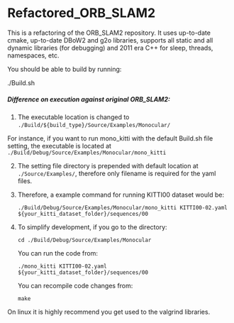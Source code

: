# Refactored_ORB_SLAM2

This is a refactoring of the ORB_SLAM2 repository. It uses up-to-date cmake, up-to-date DBoW2 and g2o libraries, supports all static and all dynamic libraries (for debugging) and 2011 era C++ for sleep, threads, namespaces, etc.

You should be able to build by running:

./Build.sh



##### Difference on execution against original  ORB_SLAM2:

1.  The executable location is changed to  `./Build/${build_type}/Source/Examples/Monocular/`

   For instance, if you want to run mono_kitti with the default Build.sh file setting, the executable is located at `./Build/Debug/Source/Examples/Monocular/mono_kitti`

2. The setting file directory is prepended with default location at `./Source/Examples/`, therefore only filename is required for the yaml files.

3. Therefore, a example command for running KITTI00 dataset would be:

   `./Build/Debug/Source/Examples/Monocular/mono_kitti KITTI00-02.yaml ${your_kitti_dataset_folder}/sequences/00`
  
4. To simplify development, if you go to the directory:

   `cd ./Build/Debug/Source/Examples/Monocular`
   
   You can run the code from:
   
   `./mono_kitti KITTI00-02.yaml ${your_kitti_dataset_folder}/sequences/00`
  
   You can recompile code changes from:
   
   `make`
  
On linux it is highly recommend you get used to the valgrind libraries.
   
   
